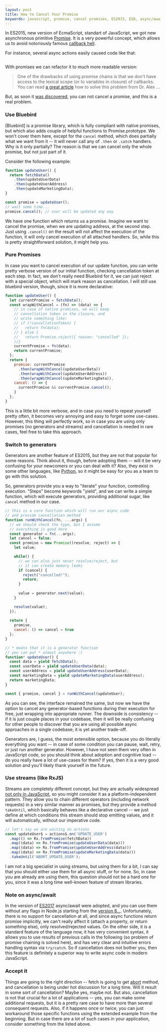 ```yaml
---
layout: post
title: How to Cancel Your Promise
keywords: javascript, promise, cancel promises, ES2015, ES6, async/await, modern javascript, generators, iterators
---
```


In ES2015, new version of EcmaScript, standart of JavaScript, we got new asynchronous primitive [Promise](). It is a very powerful concept, which allows us to avoid notoriously famous [callback hell]().

For instance, several async actions easily caused code like that:

```js

```

With promises we can refactor it to much more readable version:


> One of the drawbacks of using promise chains is that we don't have access to the lexical scope (or to variables in closure) of callbacks. You can read [a great article]() how to solve this problem from Dr. Alex ...

But, as soon it [was discovered](), you can not cancel a promise, and this is a real problem.

### Use Bluebird

[Bluebird] is a promise library, which is fully compliant with native promises, but which also adds couple of helpful functions to Promise.prototype. We won't cover them here, except for the `cancel` method, which does partially what we want from it -- it will never call any of `.then` or `.catch` handlers. Why is it only partially? The reason is that we can cancel only the whole promise, but not just part of it.

Consider the following example:

```js
function updateUser() {
  return fetchData()
    .then(updateUserData)
    .then(updateUserAddress)
    .then(updateMarketingData);
}

const promise = updateUser();
// wait some time...
promise.cancel(); // user will be updated any way
```

We have one function which returns us a promise. Imagine we want to cancel the promise, when we are updating address, at the second step. Just using `.cancel()` on the result will not affect the execution of the function, it will only cancel execution of all attached handlers. So, while this is pretty straightforward solution, it might help you.

### Pure Promises

In case you want to cancel execution of our update function, you can write pretty verbose version of our initial function, checking cancellation token at each step. In fact, we don't really need Bluebird for it, we can just reject with a special object, which will mark reason as cancellation. I will still use bluebird version, though, since it is more declarative:

```js
function updateUser() {
  let currentPromise = fetchData();
  const wrapWithCancel = (fn) => (data) => {
    // in case of native promises, we will keep
    // cancellation token in the closure, and
    // write something like:
    // if (!cancellationToken) {
    //   return fn(data); 
    // } else {
    //   return Promise.reject({ reason: "cancelled" });
    //}
    currentPromise = fn(data);
    return currentPromise;
  };
  return {
    promise: currentPromise
      .then(wrapWithCancel(updateUserData))
      .then(wrapWithCancel(updateUserAddress))
      .then(wrapWithCancel(updateMarketingData)),
    cancel: () => {
      currentPromise && currentPromise.cancel();
    }
  };
}
```

This is a little bit more verbose, and in case you need to repeat yourself pretty often, it becomes very annoying and easy to forget some use-cases. However, this thing will perfectly work, so in case you are using only promises (no generators and streams) and cancellation is needed in rare cases, feel free to take this approach.

### Switch to generators

Generators are another feature of ES2015, but they are not that popular for some reasons. Think about it, though, before adopting them -- will it be very confusing for your newcomers or you can deal with it? Also, they exist in some other languages, like [Python](), so it might be easy for you as a team to go with this solution.

So, generators provide you a way to "iterate" your function, controlling execution. "Steps" become keywords "yield", and we can write a simple function, which will execute generators, providing additional sugar, like `cancel` method in our case. 

```js
// this is a core function which will run our async code
// and provide cancellation method
function runWithCancel(fn, ...args) {
  // we should check the type, but I assume
  // everything is good here
  const generator = fn(...args);
  let cancel = false;
  const promise = new Promise((resolve, reject) => {
    let value;

    while() {
      // we can also just never resolve/reject, but
      // it can create memory leaks
      if (cancel) {
        reject("cancelled!");
        return;
      }
      
      value = generator.next(value);
    }

    resolve(value);
  });
  
  return {
    promise,
    cancel: () => cancel = true
  };
}

// * means that it is a generator function
// you can put * almost anywhere :)
function* updateUser() {
  const data = yield fetchData();
  const userData = yield updateUserData(data);
  const userAddress = yield updateUserAddress(userData);
  const marketingData = yield updateMarketingData(userAddress);
  return marketingData;
}

const { promise, cancel } = runWithCancel(updateUser);
```

As you can see, the interface remained the same, but now we have the option to cancel any generator-based functions during their execution for free, just wrapping into appropriate runner. The downside is consistency -- if it is just couple places in your codebase, then it will be really confusing for other people to discover that you are using all possible async approaches in a single codebase; it is yet another trade-off.

Generators are, I guess, the most extensible option, because you do literally everything you want -- in case of some condition you can pause, wait, retry, or just run another generator. However, I have not seen them very often in JavaScript code, so you should think about adoption and cognitive load -- do you really have a lot of use-cases for them? If yes, then it is a very good solution and you'll likely thank yourself in the future.

### Use streams (like RxJS)

Streams are completely different concept, but they are actually widespread [not only in JavaScript](), so you might consider it as a platform-independent pattern. They allow you to chain different operators (including network requests) in a very similar manner as promises, but they provide a method `takeUntil`, which basically behaves like a declarative cancel -- we just define at which conditions this stream should stop emitting values, and it will automatically, without our imperative code.

```js
// let's say we are waiting on actions
const updateUser$ = actions$.on('UPDATE_USER')
  .map(() => Rx.fromPromise(fetchData))
  .map((data) => Rx.fromPromise(updateUserData(data)))
  .map((data) => Rx.fromPromise(updateUserAddress(data)))
  .map((data) => Rx.fromPromise(updateMarketingData(data)))
  .takeUntil('ABORT_UPDATE_USER');
```

I am not a big specialist in using streams, but using them for a bit, I can say that you should either use them for all async stuff, or for none. So, in case you are already are using them, this question should not be a hard one for you, since it was a long time well-known feature of stream libraries.

### Note on async/await

In the version of [ES2017]() async/await were adopted, and you can use them without any flags in Node.js starting from the [version 8...](). 
Unfortunately, there is no support for cancellation at all, and since async functions return promise implicitly, we can't really affect it (attach a property, or return something else), only resolved/rejected values. On the other side, it is a standard feature of the language now, it has very convenient syntax, it allows you to use results of previous calls in the following (so problem of promise chaining is solved here), and has very clear and intuitive errors handling syntax via `try/catch`. So if cancellation does not bother you, then this feature is definitely a superior way to write async code in modern JavaScript.

### Accept it

Things are going to the right direction -- fetch is going to get [abort]() method, and cancellation is being under hot discussion for a long time. Will it result in some sort of cancellation? Maybe yes, maybe not. But also, cancellation is not that crucial for a lot of applications -- yes, you can make some additional requests, but it is a pretty rare case to have more than several consequent requests. Also, if it happens once or twice, you can just workaround those specific functions using the extended example from the beginning.
But in case there are a lot of such cases in your application, consider something from the listed above.
